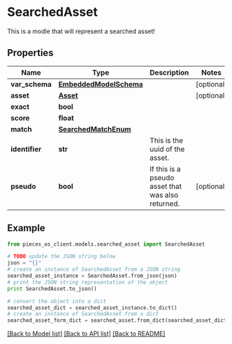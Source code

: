 # SearchedAsset

This is a modle that will represent a searched asset!

## Properties
Name | Type | Description | Notes
------------ | ------------- | ------------- | -------------
**var_schema** | [**EmbeddedModelSchema**](EmbeddedModelSchema.md) |  | [optional] 
**asset** | [**Asset**](Asset.md) |  | [optional] 
**exact** | **bool** |  | 
**score** | **float** |  | 
**match** | [**SearchedMatchEnum**](SearchedMatchEnum.md) |  | 
**identifier** | **str** | This is the uuid of the asset. | 
**pseudo** | **bool** | If this is a pseudo asset that was also returned. | [optional] 

## Example

```python
from pieces_os_client.models.searched_asset import SearchedAsset

# TODO update the JSON string below
json = "{}"
# create an instance of SearchedAsset from a JSON string
searched_asset_instance = SearchedAsset.from_json(json)
# print the JSON string representation of the object
print SearchedAsset.to_json()

# convert the object into a dict
searched_asset_dict = searched_asset_instance.to_dict()
# create an instance of SearchedAsset from a dict
searched_asset_form_dict = searched_asset.from_dict(searched_asset_dict)
```
[[Back to Model list]](../README.md#documentation-for-models) [[Back to API list]](../README.md#documentation-for-api-endpoints) [[Back to README]](../README.md)


